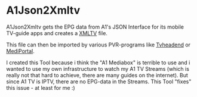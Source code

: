# A1Json2Xmltv
A1Json2Xmltv gets the EPG data from A1's JSON Interface for its mobile TV-guide apps and creates a [XMLTV](http://wiki.xmltv.org/index.php/Main_Page) file.
 
This file can then be imported by various PVR-programs like [Tvheadend](https://github.com/tvheadend/tvheadend) or [MediPortal](http://www.team-mediaportal.de/).

I created this Tool because i think the "A1 Mediabox" is terrible to use and i wanted to use my own infrastructure to watch my A1 TV Streams (which is really not that hard to achieve, there are many guides on the internet). But since A1 TV is IPTV, there are no EPG-data in the Streams. This Tool "fixes" this issue - at least for me :)
